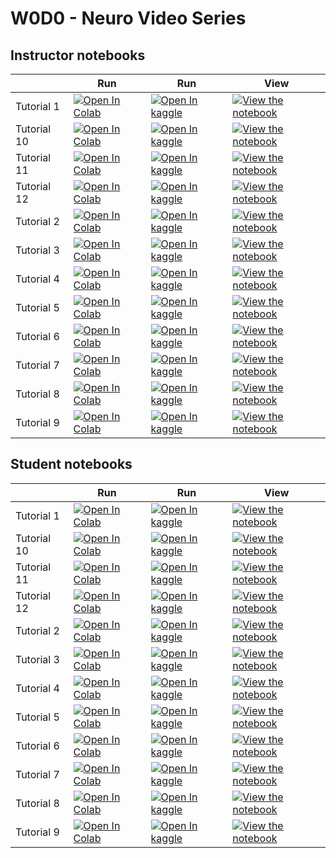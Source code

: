 # W0D0 - Neuro Video Series

## Instructor notebooks

|   | Run | Run | View |
| - | --- | --- | ---- |
| Tutorial 1 | [![Open In Colab](https://colab.research.google.com/assets/colab-badge.svg)](https://colab.research.google.com/github/NeuromatchAcademy/precourse/blob/NMA2022/tutorials/W0D0_NeuroVideoSeries/instructor/W0D0_Tutorial1.ipynb) | [![Open In kaggle](https://kaggle.com/static/images/open-in-kaggle.svg)](https://kaggle.com/kernels/welcome?src=https://raw.githubusercontent.com/NeuromatchAcademy/precourse/NMA2022/tutorials/W0D0_NeuroVideoSeries/instructor/W0D0_Tutorial1.ipynb) | [![View the notebook](https://img.shields.io/badge/render-nbviewer-orange.svg)](https://nbviewer.jupyter.org/github/NeuromatchAcademy/precourse/blob/NMA2022/tutorials/W0D0_NeuroVideoSeries/instructor/W0D0_Tutorial1.ipynb?flush_cache=true) |
| Tutorial 10 | [![Open In Colab](https://colab.research.google.com/assets/colab-badge.svg)](https://colab.research.google.com/github/NeuromatchAcademy/precourse/blob/NMA2022/tutorials/W0D0_NeuroVideoSeries/instructor/W0D0_Tutorial10.ipynb) | [![Open In kaggle](https://kaggle.com/static/images/open-in-kaggle.svg)](https://kaggle.com/kernels/welcome?src=https://raw.githubusercontent.com/NeuromatchAcademy/precourse/NMA2022/tutorials/W0D0_NeuroVideoSeries/instructor/W0D0_Tutorial10.ipynb) | [![View the notebook](https://img.shields.io/badge/render-nbviewer-orange.svg)](https://nbviewer.jupyter.org/github/NeuromatchAcademy/precourse/blob/NMA2022/tutorials/W0D0_NeuroVideoSeries/instructor/W0D0_Tutorial10.ipynb?flush_cache=true) |
| Tutorial 11 | [![Open In Colab](https://colab.research.google.com/assets/colab-badge.svg)](https://colab.research.google.com/github/NeuromatchAcademy/precourse/blob/NMA2022/tutorials/W0D0_NeuroVideoSeries/instructor/W0D0_Tutorial11.ipynb) | [![Open In kaggle](https://kaggle.com/static/images/open-in-kaggle.svg)](https://kaggle.com/kernels/welcome?src=https://raw.githubusercontent.com/NeuromatchAcademy/precourse/NMA2022/tutorials/W0D0_NeuroVideoSeries/instructor/W0D0_Tutorial11.ipynb) | [![View the notebook](https://img.shields.io/badge/render-nbviewer-orange.svg)](https://nbviewer.jupyter.org/github/NeuromatchAcademy/precourse/blob/NMA2022/tutorials/W0D0_NeuroVideoSeries/instructor/W0D0_Tutorial11.ipynb?flush_cache=true) |
| Tutorial 12 | [![Open In Colab](https://colab.research.google.com/assets/colab-badge.svg)](https://colab.research.google.com/github/NeuromatchAcademy/precourse/blob/NMA2022/tutorials/W0D0_NeuroVideoSeries/instructor/W0D0_Tutorial12.ipynb) | [![Open In kaggle](https://kaggle.com/static/images/open-in-kaggle.svg)](https://kaggle.com/kernels/welcome?src=https://raw.githubusercontent.com/NeuromatchAcademy/precourse/NMA2022/tutorials/W0D0_NeuroVideoSeries/instructor/W0D0_Tutorial12.ipynb) | [![View the notebook](https://img.shields.io/badge/render-nbviewer-orange.svg)](https://nbviewer.jupyter.org/github/NeuromatchAcademy/precourse/blob/NMA2022/tutorials/W0D0_NeuroVideoSeries/instructor/W0D0_Tutorial12.ipynb?flush_cache=true) |
| Tutorial 2 | [![Open In Colab](https://colab.research.google.com/assets/colab-badge.svg)](https://colab.research.google.com/github/NeuromatchAcademy/precourse/blob/NMA2022/tutorials/W0D0_NeuroVideoSeries/instructor/W0D0_Tutorial2.ipynb) | [![Open In kaggle](https://kaggle.com/static/images/open-in-kaggle.svg)](https://kaggle.com/kernels/welcome?src=https://raw.githubusercontent.com/NeuromatchAcademy/precourse/NMA2022/tutorials/W0D0_NeuroVideoSeries/instructor/W0D0_Tutorial2.ipynb) | [![View the notebook](https://img.shields.io/badge/render-nbviewer-orange.svg)](https://nbviewer.jupyter.org/github/NeuromatchAcademy/precourse/blob/NMA2022/tutorials/W0D0_NeuroVideoSeries/instructor/W0D0_Tutorial2.ipynb?flush_cache=true) |
| Tutorial 3 | [![Open In Colab](https://colab.research.google.com/assets/colab-badge.svg)](https://colab.research.google.com/github/NeuromatchAcademy/precourse/blob/NMA2022/tutorials/W0D0_NeuroVideoSeries/instructor/W0D0_Tutorial3.ipynb) | [![Open In kaggle](https://kaggle.com/static/images/open-in-kaggle.svg)](https://kaggle.com/kernels/welcome?src=https://raw.githubusercontent.com/NeuromatchAcademy/precourse/NMA2022/tutorials/W0D0_NeuroVideoSeries/instructor/W0D0_Tutorial3.ipynb) | [![View the notebook](https://img.shields.io/badge/render-nbviewer-orange.svg)](https://nbviewer.jupyter.org/github/NeuromatchAcademy/precourse/blob/NMA2022/tutorials/W0D0_NeuroVideoSeries/instructor/W0D0_Tutorial3.ipynb?flush_cache=true) |
| Tutorial 4 | [![Open In Colab](https://colab.research.google.com/assets/colab-badge.svg)](https://colab.research.google.com/github/NeuromatchAcademy/precourse/blob/NMA2022/tutorials/W0D0_NeuroVideoSeries/instructor/W0D0_Tutorial4.ipynb) | [![Open In kaggle](https://kaggle.com/static/images/open-in-kaggle.svg)](https://kaggle.com/kernels/welcome?src=https://raw.githubusercontent.com/NeuromatchAcademy/precourse/NMA2022/tutorials/W0D0_NeuroVideoSeries/instructor/W0D0_Tutorial4.ipynb) | [![View the notebook](https://img.shields.io/badge/render-nbviewer-orange.svg)](https://nbviewer.jupyter.org/github/NeuromatchAcademy/precourse/blob/NMA2022/tutorials/W0D0_NeuroVideoSeries/instructor/W0D0_Tutorial4.ipynb?flush_cache=true) |
| Tutorial 5 | [![Open In Colab](https://colab.research.google.com/assets/colab-badge.svg)](https://colab.research.google.com/github/NeuromatchAcademy/precourse/blob/NMA2022/tutorials/W0D0_NeuroVideoSeries/instructor/W0D0_Tutorial5.ipynb) | [![Open In kaggle](https://kaggle.com/static/images/open-in-kaggle.svg)](https://kaggle.com/kernels/welcome?src=https://raw.githubusercontent.com/NeuromatchAcademy/precourse/NMA2022/tutorials/W0D0_NeuroVideoSeries/instructor/W0D0_Tutorial5.ipynb) | [![View the notebook](https://img.shields.io/badge/render-nbviewer-orange.svg)](https://nbviewer.jupyter.org/github/NeuromatchAcademy/precourse/blob/NMA2022/tutorials/W0D0_NeuroVideoSeries/instructor/W0D0_Tutorial5.ipynb?flush_cache=true) |
| Tutorial 6 | [![Open In Colab](https://colab.research.google.com/assets/colab-badge.svg)](https://colab.research.google.com/github/NeuromatchAcademy/precourse/blob/NMA2022/tutorials/W0D0_NeuroVideoSeries/instructor/W0D0_Tutorial6.ipynb) | [![Open In kaggle](https://kaggle.com/static/images/open-in-kaggle.svg)](https://kaggle.com/kernels/welcome?src=https://raw.githubusercontent.com/NeuromatchAcademy/precourse/NMA2022/tutorials/W0D0_NeuroVideoSeries/instructor/W0D0_Tutorial6.ipynb) | [![View the notebook](https://img.shields.io/badge/render-nbviewer-orange.svg)](https://nbviewer.jupyter.org/github/NeuromatchAcademy/precourse/blob/NMA2022/tutorials/W0D0_NeuroVideoSeries/instructor/W0D0_Tutorial6.ipynb?flush_cache=true) |
| Tutorial 7 | [![Open In Colab](https://colab.research.google.com/assets/colab-badge.svg)](https://colab.research.google.com/github/NeuromatchAcademy/precourse/blob/NMA2022/tutorials/W0D0_NeuroVideoSeries/instructor/W0D0_Tutorial7.ipynb) | [![Open In kaggle](https://kaggle.com/static/images/open-in-kaggle.svg)](https://kaggle.com/kernels/welcome?src=https://raw.githubusercontent.com/NeuromatchAcademy/precourse/NMA2022/tutorials/W0D0_NeuroVideoSeries/instructor/W0D0_Tutorial7.ipynb) | [![View the notebook](https://img.shields.io/badge/render-nbviewer-orange.svg)](https://nbviewer.jupyter.org/github/NeuromatchAcademy/precourse/blob/NMA2022/tutorials/W0D0_NeuroVideoSeries/instructor/W0D0_Tutorial7.ipynb?flush_cache=true) |
| Tutorial 8 | [![Open In Colab](https://colab.research.google.com/assets/colab-badge.svg)](https://colab.research.google.com/github/NeuromatchAcademy/precourse/blob/NMA2022/tutorials/W0D0_NeuroVideoSeries/instructor/W0D0_Tutorial8.ipynb) | [![Open In kaggle](https://kaggle.com/static/images/open-in-kaggle.svg)](https://kaggle.com/kernels/welcome?src=https://raw.githubusercontent.com/NeuromatchAcademy/precourse/NMA2022/tutorials/W0D0_NeuroVideoSeries/instructor/W0D0_Tutorial8.ipynb) | [![View the notebook](https://img.shields.io/badge/render-nbviewer-orange.svg)](https://nbviewer.jupyter.org/github/NeuromatchAcademy/precourse/blob/NMA2022/tutorials/W0D0_NeuroVideoSeries/instructor/W0D0_Tutorial8.ipynb?flush_cache=true) |
| Tutorial 9 | [![Open In Colab](https://colab.research.google.com/assets/colab-badge.svg)](https://colab.research.google.com/github/NeuromatchAcademy/precourse/blob/NMA2022/tutorials/W0D0_NeuroVideoSeries/instructor/W0D0_Tutorial9.ipynb) | [![Open In kaggle](https://kaggle.com/static/images/open-in-kaggle.svg)](https://kaggle.com/kernels/welcome?src=https://raw.githubusercontent.com/NeuromatchAcademy/precourse/NMA2022/tutorials/W0D0_NeuroVideoSeries/instructor/W0D0_Tutorial9.ipynb) | [![View the notebook](https://img.shields.io/badge/render-nbviewer-orange.svg)](https://nbviewer.jupyter.org/github/NeuromatchAcademy/precourse/blob/NMA2022/tutorials/W0D0_NeuroVideoSeries/instructor/W0D0_Tutorial9.ipynb?flush_cache=true) |


## Student notebooks

|   | Run | Run | View |
| - | --- | --- | ---- |
| Tutorial 1 | [![Open In Colab](https://colab.research.google.com/assets/colab-badge.svg)](https://colab.research.google.com/github/NeuromatchAcademy/precourse/blob/NMA2022/tutorials/W0D0_NeuroVideoSeries/student/W0D0_Tutorial1.ipynb) | [![Open In kaggle](https://kaggle.com/static/images/open-in-kaggle.svg)](https://kaggle.com/kernels/welcome?src=https://raw.githubusercontent.com/NeuromatchAcademy/precourse/NMA2022/tutorials/W0D0_NeuroVideoSeries/student/W0D0_Tutorial1.ipynb) | [![View the notebook](https://img.shields.io/badge/render-nbviewer-orange.svg)](https://nbviewer.jupyter.org/github/NeuromatchAcademy/precourse/blob/NMA2022/tutorials/W0D0_NeuroVideoSeries/student/W0D0_Tutorial1.ipynb?flush_cache=true) |
| Tutorial 10 | [![Open In Colab](https://colab.research.google.com/assets/colab-badge.svg)](https://colab.research.google.com/github/NeuromatchAcademy/precourse/blob/NMA2022/tutorials/W0D0_NeuroVideoSeries/student/W0D0_Tutorial10.ipynb) | [![Open In kaggle](https://kaggle.com/static/images/open-in-kaggle.svg)](https://kaggle.com/kernels/welcome?src=https://raw.githubusercontent.com/NeuromatchAcademy/precourse/NMA2022/tutorials/W0D0_NeuroVideoSeries/student/W0D0_Tutorial10.ipynb) | [![View the notebook](https://img.shields.io/badge/render-nbviewer-orange.svg)](https://nbviewer.jupyter.org/github/NeuromatchAcademy/precourse/blob/NMA2022/tutorials/W0D0_NeuroVideoSeries/student/W0D0_Tutorial10.ipynb?flush_cache=true) |
| Tutorial 11 | [![Open In Colab](https://colab.research.google.com/assets/colab-badge.svg)](https://colab.research.google.com/github/NeuromatchAcademy/precourse/blob/NMA2022/tutorials/W0D0_NeuroVideoSeries/student/W0D0_Tutorial11.ipynb) | [![Open In kaggle](https://kaggle.com/static/images/open-in-kaggle.svg)](https://kaggle.com/kernels/welcome?src=https://raw.githubusercontent.com/NeuromatchAcademy/precourse/NMA2022/tutorials/W0D0_NeuroVideoSeries/student/W0D0_Tutorial11.ipynb) | [![View the notebook](https://img.shields.io/badge/render-nbviewer-orange.svg)](https://nbviewer.jupyter.org/github/NeuromatchAcademy/precourse/blob/NMA2022/tutorials/W0D0_NeuroVideoSeries/student/W0D0_Tutorial11.ipynb?flush_cache=true) |
| Tutorial 12 | [![Open In Colab](https://colab.research.google.com/assets/colab-badge.svg)](https://colab.research.google.com/github/NeuromatchAcademy/precourse/blob/NMA2022/tutorials/W0D0_NeuroVideoSeries/student/W0D0_Tutorial12.ipynb) | [![Open In kaggle](https://kaggle.com/static/images/open-in-kaggle.svg)](https://kaggle.com/kernels/welcome?src=https://raw.githubusercontent.com/NeuromatchAcademy/precourse/NMA2022/tutorials/W0D0_NeuroVideoSeries/student/W0D0_Tutorial12.ipynb) | [![View the notebook](https://img.shields.io/badge/render-nbviewer-orange.svg)](https://nbviewer.jupyter.org/github/NeuromatchAcademy/precourse/blob/NMA2022/tutorials/W0D0_NeuroVideoSeries/student/W0D0_Tutorial12.ipynb?flush_cache=true) |
| Tutorial 2 | [![Open In Colab](https://colab.research.google.com/assets/colab-badge.svg)](https://colab.research.google.com/github/NeuromatchAcademy/precourse/blob/NMA2022/tutorials/W0D0_NeuroVideoSeries/student/W0D0_Tutorial2.ipynb) | [![Open In kaggle](https://kaggle.com/static/images/open-in-kaggle.svg)](https://kaggle.com/kernels/welcome?src=https://raw.githubusercontent.com/NeuromatchAcademy/precourse/NMA2022/tutorials/W0D0_NeuroVideoSeries/student/W0D0_Tutorial2.ipynb) | [![View the notebook](https://img.shields.io/badge/render-nbviewer-orange.svg)](https://nbviewer.jupyter.org/github/NeuromatchAcademy/precourse/blob/NMA2022/tutorials/W0D0_NeuroVideoSeries/student/W0D0_Tutorial2.ipynb?flush_cache=true) |
| Tutorial 3 | [![Open In Colab](https://colab.research.google.com/assets/colab-badge.svg)](https://colab.research.google.com/github/NeuromatchAcademy/precourse/blob/NMA2022/tutorials/W0D0_NeuroVideoSeries/student/W0D0_Tutorial3.ipynb) | [![Open In kaggle](https://kaggle.com/static/images/open-in-kaggle.svg)](https://kaggle.com/kernels/welcome?src=https://raw.githubusercontent.com/NeuromatchAcademy/precourse/NMA2022/tutorials/W0D0_NeuroVideoSeries/student/W0D0_Tutorial3.ipynb) | [![View the notebook](https://img.shields.io/badge/render-nbviewer-orange.svg)](https://nbviewer.jupyter.org/github/NeuromatchAcademy/precourse/blob/NMA2022/tutorials/W0D0_NeuroVideoSeries/student/W0D0_Tutorial3.ipynb?flush_cache=true) |
| Tutorial 4 | [![Open In Colab](https://colab.research.google.com/assets/colab-badge.svg)](https://colab.research.google.com/github/NeuromatchAcademy/precourse/blob/NMA2022/tutorials/W0D0_NeuroVideoSeries/student/W0D0_Tutorial4.ipynb) | [![Open In kaggle](https://kaggle.com/static/images/open-in-kaggle.svg)](https://kaggle.com/kernels/welcome?src=https://raw.githubusercontent.com/NeuromatchAcademy/precourse/NMA2022/tutorials/W0D0_NeuroVideoSeries/student/W0D0_Tutorial4.ipynb) | [![View the notebook](https://img.shields.io/badge/render-nbviewer-orange.svg)](https://nbviewer.jupyter.org/github/NeuromatchAcademy/precourse/blob/NMA2022/tutorials/W0D0_NeuroVideoSeries/student/W0D0_Tutorial4.ipynb?flush_cache=true) |
| Tutorial 5 | [![Open In Colab](https://colab.research.google.com/assets/colab-badge.svg)](https://colab.research.google.com/github/NeuromatchAcademy/precourse/blob/NMA2022/tutorials/W0D0_NeuroVideoSeries/student/W0D0_Tutorial5.ipynb) | [![Open In kaggle](https://kaggle.com/static/images/open-in-kaggle.svg)](https://kaggle.com/kernels/welcome?src=https://raw.githubusercontent.com/NeuromatchAcademy/precourse/NMA2022/tutorials/W0D0_NeuroVideoSeries/student/W0D0_Tutorial5.ipynb) | [![View the notebook](https://img.shields.io/badge/render-nbviewer-orange.svg)](https://nbviewer.jupyter.org/github/NeuromatchAcademy/precourse/blob/NMA2022/tutorials/W0D0_NeuroVideoSeries/student/W0D0_Tutorial5.ipynb?flush_cache=true) |
| Tutorial 6 | [![Open In Colab](https://colab.research.google.com/assets/colab-badge.svg)](https://colab.research.google.com/github/NeuromatchAcademy/precourse/blob/NMA2022/tutorials/W0D0_NeuroVideoSeries/student/W0D0_Tutorial6.ipynb) | [![Open In kaggle](https://kaggle.com/static/images/open-in-kaggle.svg)](https://kaggle.com/kernels/welcome?src=https://raw.githubusercontent.com/NeuromatchAcademy/precourse/NMA2022/tutorials/W0D0_NeuroVideoSeries/student/W0D0_Tutorial6.ipynb) | [![View the notebook](https://img.shields.io/badge/render-nbviewer-orange.svg)](https://nbviewer.jupyter.org/github/NeuromatchAcademy/precourse/blob/NMA2022/tutorials/W0D0_NeuroVideoSeries/student/W0D0_Tutorial6.ipynb?flush_cache=true) |
| Tutorial 7 | [![Open In Colab](https://colab.research.google.com/assets/colab-badge.svg)](https://colab.research.google.com/github/NeuromatchAcademy/precourse/blob/NMA2022/tutorials/W0D0_NeuroVideoSeries/student/W0D0_Tutorial7.ipynb) | [![Open In kaggle](https://kaggle.com/static/images/open-in-kaggle.svg)](https://kaggle.com/kernels/welcome?src=https://raw.githubusercontent.com/NeuromatchAcademy/precourse/NMA2022/tutorials/W0D0_NeuroVideoSeries/student/W0D0_Tutorial7.ipynb) | [![View the notebook](https://img.shields.io/badge/render-nbviewer-orange.svg)](https://nbviewer.jupyter.org/github/NeuromatchAcademy/precourse/blob/NMA2022/tutorials/W0D0_NeuroVideoSeries/student/W0D0_Tutorial7.ipynb?flush_cache=true) |
| Tutorial 8 | [![Open In Colab](https://colab.research.google.com/assets/colab-badge.svg)](https://colab.research.google.com/github/NeuromatchAcademy/precourse/blob/NMA2022/tutorials/W0D0_NeuroVideoSeries/student/W0D0_Tutorial8.ipynb) | [![Open In kaggle](https://kaggle.com/static/images/open-in-kaggle.svg)](https://kaggle.com/kernels/welcome?src=https://raw.githubusercontent.com/NeuromatchAcademy/precourse/NMA2022/tutorials/W0D0_NeuroVideoSeries/student/W0D0_Tutorial8.ipynb) | [![View the notebook](https://img.shields.io/badge/render-nbviewer-orange.svg)](https://nbviewer.jupyter.org/github/NeuromatchAcademy/precourse/blob/NMA2022/tutorials/W0D0_NeuroVideoSeries/student/W0D0_Tutorial8.ipynb?flush_cache=true) |
| Tutorial 9 | [![Open In Colab](https://colab.research.google.com/assets/colab-badge.svg)](https://colab.research.google.com/github/NeuromatchAcademy/precourse/blob/NMA2022/tutorials/W0D0_NeuroVideoSeries/student/W0D0_Tutorial9.ipynb) | [![Open In kaggle](https://kaggle.com/static/images/open-in-kaggle.svg)](https://kaggle.com/kernels/welcome?src=https://raw.githubusercontent.com/NeuromatchAcademy/precourse/NMA2022/tutorials/W0D0_NeuroVideoSeries/student/W0D0_Tutorial9.ipynb) | [![View the notebook](https://img.shields.io/badge/render-nbviewer-orange.svg)](https://nbviewer.jupyter.org/github/NeuromatchAcademy/precourse/blob/NMA2022/tutorials/W0D0_NeuroVideoSeries/student/W0D0_Tutorial9.ipynb?flush_cache=true) |


